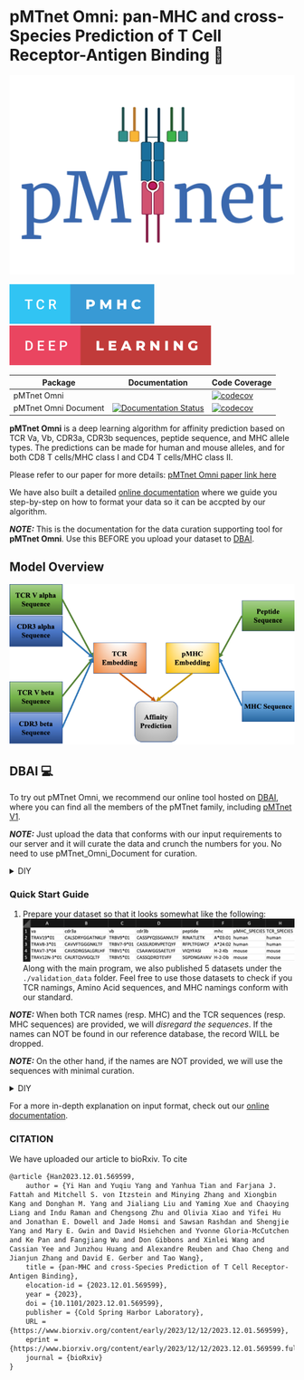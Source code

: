 # pMTnet Omni: pan-MHC and cross-Species Prediction of T Cell Receptor-Antigen Binding :microscope:

![Logo](/assets/pmtnet_logo.png)

![forthebadge](/assets/tcr-pmhc.svg)
![forthebadge](/assets/deep-learning.svg)

| Package | Documentation | Code Coverage |
| --- | --- | --- |
| pMTnet Omni | | [![codecov](https://codecov.io/gh/Yuqiu-Yang/pMTnet_Omni/branch/main/graph/badge.svg?token=L59TPMM3VN)](https://codecov.io/gh/Yuqiu-Yang/pMTnet_Omni) |
| pMTnet Omni Document | [![Documentation Status](https://readthedocs.org/projects/pmtnet-omni-document/badge/?version=latest)](https://pmtnet-omni-document.readthedocs.io/en/latest/?badge=latest) | [![codecov](https://codecov.io/gh/Yuqiu-Yang/pMTnet_Omni_Document/branch/main/graph/badge.svg?token=BR1vyICN3q)](https://codecov.io/gh/Yuqiu-Yang/pMTnet_Omni_Document) |

<b>pMTnet Omni</b> is a deep learning algorithm for affinity prediction based on TCR Va, Vb, CDR3a, CDR3b sequences, peptide sequence, and MHC allele types. The predictions can be made for human and mouse alleles, and for both CD8 T cells/MHC class I and CD4 T cells/MHC class II.

Please refer to our paper for more details: [pMTnet Omni paper link here](https://doi.org/10.1101/2023.12.01.569599)

We have also built a detailed [online documentation](https://pmtnet-omni-document.readthedocs.io/en/latest/) where we guide you step-by-step on how to format your data so it can be accpted by our algorithm.

**_NOTE:_** This is the documentation for the data curation supporting tool for <b>pMTnet Omni</b>. Use this BEFORE you upload your dataset to [DBAI](https://dbai.biohpc.swmed.edu/pmtnet/).

## Model Overview 
![Model Overview](/docs/source/images/overview.png)

## DBAI :computer:
To try out pMTnet Omni, we recommend our online tool hosted on [DBAI](https://dbai.biohpc.swmed.edu/pmtnet/), where you can find all the members of the pMTnet 
family, including [pMTnet V1](https://github.com/tianshilu/pMTnet). 

**_NOTE:_** Just upload the data that conforms with our input requirements to our server and it will curate the data and crunch the numbers for you. No need to use pMTnet_Omni_Document for curation. 

<details>
<summary>DIY </summary>
## DIY :muscle: 
### Dependencies 
- numpy==1.22.4
- pandas==1.5.2
- tqdm==4.64.1
- torch==1.13.1
- fair-esm==2.0.0

### Enviroment Setup
```shell
conda env create -f pMTnet_Omni_Document_env.yml
```

### Installation 
```shell
conda activate pMTnet_Omni_Document
pip install pMTnet_Omni_Document
```

</details>

### Quick Start Guide 
1. Prepare your dataset so that it looks somewhat like the following:
![Sample df](/docs/source/images/sample_df.png)
Along with the main program, we also published 5 datasets under the `./validation_data` folder. Feel free 
to use those datasets to check if you TCR namings, Amino Acid sequences, and MHC namings conform with our 
standard.

**_NOTE:_** When both TCR names (resp. MHC) and the 
TCR sequences (resp. MHC sequences) are provided, we 
will *disregard the sequences*. If the names can NOT be 
found in our reference database, the record WILL be 
dropped.

**_NOTE:_** On the other hand, if the names are NOT provided, we will use the sequences with minimal curation. 

<details>
<summary> DIY </summary>

2. Say your dataset is under <i>./df.csv</i>. In your terminal, run 
```shell
conda activate pMTnet_Omni_Document

python -m pMTnet_Omni_Document --file_path ./df.csv --output_folder_path ./
```

3. Go to [our website](https://dbai.biohpc.swmed.edu/pmtnet/) and upload your data including the `.json` file. 

4. An example output would look like this:
![Sample output](/docs/source/images/sample_output.png)

</details>

For a more in-depth explanation on input format, check out our [online documentation](https://pmtnet-omni-document.readthedocs.io/en/latest/). 


### CITATION
We have uploaded our article to bioRxiv. To cite
```
@article {Han2023.12.01.569599,
	author = {Yi Han and Yuqiu Yang and Yanhua Tian and Farjana J. Fattah and Mitchell S. von Itzstein and Minying Zhang and Xiongbin Kang and Donghan M. Yang and Jialiang Liu and Yaming Xue and Chaoying Liang and Indu Raman and Chengsong Zhu and Olivia Xiao and Yifei Hu and Jonathan E. Dowell and Jade Homsi and Sawsan Rashdan and Shengjie Yang and Mary E. Gwin and David Hsiehchen and Yvonne Gloria-McCutchen and Ke Pan and Fangjiang Wu and Don Gibbons and Xinlei Wang and Cassian Yee and Junzhou Huang and Alexandre Reuben and Chao Cheng and Jianjun Zhang and David E. Gerber and Tao Wang},
	title = {pan-MHC and cross-Species Prediction of T Cell Receptor-Antigen Binding},
	elocation-id = {2023.12.01.569599},
	year = {2023},
	doi = {10.1101/2023.12.01.569599},
	publisher = {Cold Spring Harbor Laboratory},
	URL = {https://www.biorxiv.org/content/early/2023/12/12/2023.12.01.569599},
	eprint = {https://www.biorxiv.org/content/early/2023/12/12/2023.12.01.569599.full.pdf},
	journal = {bioRxiv}
}
```




